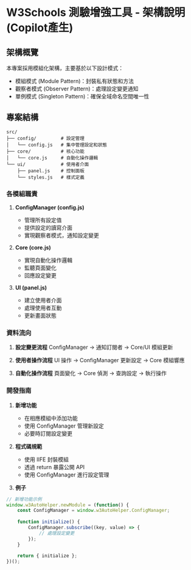 # W3Schools 測驗增強工具 - 架構說明(Copilot產生)

## 架構概覽
本專案採用模組化架構，主要基於以下設計模式：
- 模組模式 (Module Pattern)：封裝私有狀態和方法
- 觀察者模式 (Observer Pattern)：處理設定變更通知
- 單例模式 (Singleton Pattern)：確保全域命名空間唯一性

## 專案結構
```plaintext
src/
├── config/         # 設定管理
│   └── config.js   # 集中管理設定和狀態
├── core/           # 核心功能
│   └── core.js     # 自動化操作邏輯
└── ui/             # 使用者介面
    ├── panel.js    # 控制面板
    └── styles.js   # 樣式定義
```

### 各模組職責

1. **ConfigManager (config.js)**
   - 管理所有設定值
   - 提供設定的讀寫介面
   - 實現觀察者模式，通知設定變更

2. **Core (core.js)**
   - 實現自動化操作邏輯
   - 監聽頁面變化
   - 回應設定變更

3. **UI (panel.js)**
   - 建立使用者介面
   - 處理使用者互動
   - 更新畫面狀態

### 資料流向

1. **設定變更流程**
   ConfigManager → 通知訂閱者 → Core/UI 模組更新

2. **使用者操作流程**
   UI 操作 → ConfigManager 更新設定 → Core 模組響應

3. **自動化操作流程**
   頁面變化 → Core 偵測 → 查詢設定 → 執行操作

### 開發指南

1. **新增功能**
   - 在相應模組中添加功能
   - 使用 ConfigManager 管理新設定
   - 必要時訂閱設定變更

2. **程式碼規範**
   - 使用 IIFE 封裝模組
   - 透過 return 暴露公開 API
   - 使用 ConfigManager 進行設定管理

3. **例子**
```javascript
// 新增功能示例
window.w3AutoHelper.newModule = (function() {
    const ConfigManager = window.w3AutoHelper.ConfigManager;
    
    function initialize() {
        ConfigManager.subscribe((key, value) => {
            // 處理設定變更
        });
    }
    
    return { initialize };
})();